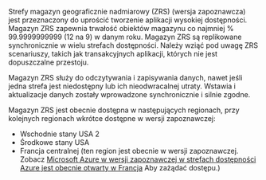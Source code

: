Strefy magazyn geograficznie nadmiarowy (ZRS) (wersja zapoznawcza) jest przeznaczony do uprościć tworzenie aplikacji wysokiej dostępności. Magazyn ZRS zapewnia trwałość obiektów magazynu co najmniej % 99.9999999999 (12 na 9) w danym roku. Magazyn ZRS są replikowane synchronicznie w wielu strefach dostępności. Należy wziąć pod uwagę ZRS scenariuszy, takich jak transakcyjnych aplikacji, których nie jest dopuszczalne przestoju.

Magazyn ZRS służy do odczytywania i zapisywania danych, nawet jeśli jedna strefa jest niedostępny lub ich nieodwracalnej utraty. Wstawia i aktualizacje danych zostały wprowadzone synchronicznie i silnie zgodne.   

Magazyn ZRS jest obecnie dostępna w następujących regionach, przy kolejnych regionach wkrótce dostępne w wersji zapoznawczej:

- Wschodnie stany USA 2 
- Środkowe stany USA 
- Francja centralnej (ten region jest obecnie w wersji zapoznawczej. Zobacz [Microsoft Azure w wersji zapoznawczej w strefach dostępności Azure jest obecnie otwarty w Francja](https://azure.microsoft.com/blog/microsoft-azure-preview-with-azure-availability-zones-now-open-in-france) Aby zażądać dostępu.)